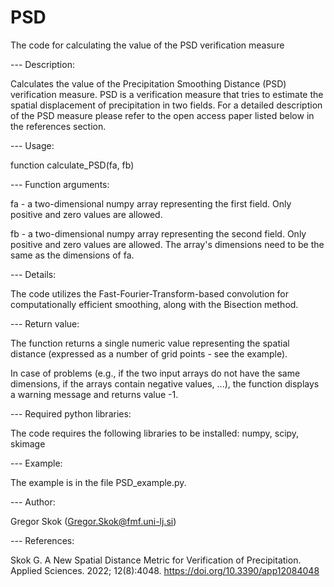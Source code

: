 # PSD

The code for calculating the value of the PSD verification measure

--- Description:

Calculates the value of the Precipitation Smoothing Distance (PSD) verification measure. PSD is a verification measure that tries to estimate the spatial displacement of precipitation in two fields. For a detailed description of the PSD measure please refer to the open access paper listed below in the references section. 

--- Usage:

function calculate_PSD(fa, fb)

--- Function arguments:

fa - a two-dimensional numpy array representing the first field. Only positive and zero values are allowed.

fb - a two-dimensional numpy array representing the second field. Only positive and zero values are allowed. The array's dimensions need to be the same as the dimensions of fa. 

--- Details:

The code utilizes the Fast-Fourier-Transform-based convolution for computationally efficient smoothing, along with the Bisection method. 

--- Return value:

The function returns a single numeric value representing the spatial distance (expressed as a number of grid points - see the example). 

In case of problems (e.g., if the two input arrays do not have the same dimensions, if the arrays contain negative values, ...), the function displays a warning message and returns value -1.

--- Required python libraries:

The code requires the following libraries to be installed: numpy, scipy, skimage

--- Example:

The example is in the file PSD_example.py.

--- Author:

Gregor Skok (Gregor.Skok@fmf.uni-lj.si)

--- References:

Skok G. A New Spatial Distance Metric for Verification of Precipitation. Applied Sciences. 2022; 12(8):4048. https://doi.org/10.3390/app12084048 



